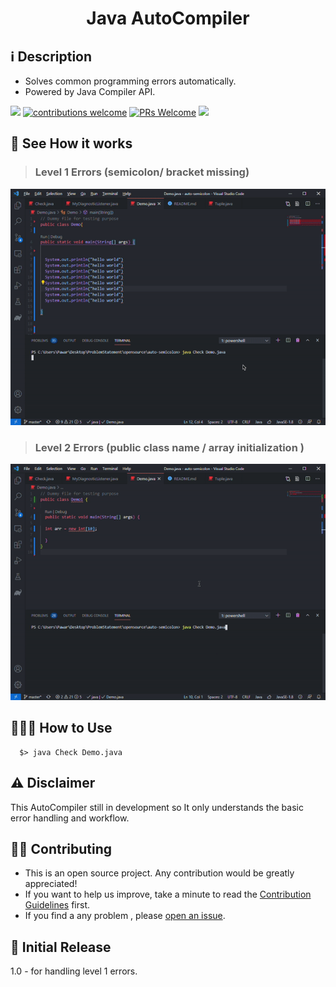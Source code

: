 <h1 align="center">
 Java AutoCompiler
</h1>

## ℹ️️ Description

- Solves common programming errors automatically.
- Powered by Java Compiler API.

![](https://img.shields.io/badge/made%20with%20%E2%9D%A4%EF%B8%8F%20-java%20-orange)
[![contributions welcome](https://img.shields.io/badge/contributions-welcome-brightgreen.svg?style=flat)](https://github.com/dwyl/esta/issues)
[![PRs Welcome](https://img.shields.io/badge/PRs-welcome-brightgreen.svg?style=flat-square)](http://makeapullrequest.com)
![](https://img.shields.io/github/commits-since/pawarashish564/AutoCompiler/1.0)
<!-- ![GitHub commits](https://img.shields.io/github/commit-activity/m/pawarashish564/AutoCompiler) -->
<!-- [![GitHub issues-closed](https://img.shields.io/github/issues-closed/Naereen/StrapDown.js.svg)](https://github.com/pawarashish564/AutoCompiler/issues?q=is%3Aissue+is%3Aclosed) -->
## 👀 See How it works 

> ### Level 1 Errors (semicolon/ bracket missing)
![](readme/ezgif1.gif)


> ### Level 2 Errors (public class name / array initialization )

![](readme/ezgif2.gif)

<!-- > ##### Tip -->
<!-- Format Document after the execution -->

 ## 👨🏻‍🏫 How to Use

```console
  $> java Check Demo.java
```

<!-- > ## Current Tasks

  - Integrate with javac command.
  - Multiple Errors on Single Line. -->

 ## ⚠️️ Disclaimer

 This AutoCompiler still in development so It only understands the basic error handling and workflow.


 ## 💁🏻 Contributing

- This is an open source project. Any contribution would be greatly appreciated!
- If you want to help us improve, take a minute to read the [Contribution Guidelines](CONTRIBUTING.md) first.
- If you find a any problem ,  please [open an issue](https://github.com/pawarashish564/AutoCompiler/issues/new).

## 🎉 Initial Release 
 1.0 - for handling level 1 errors.